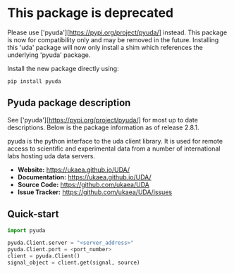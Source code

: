 # This package is deprecated

Please use ['pyuda'][https://pypi.org/project/pyuda/] instead. This package is now for compatibility only and may be removed in the future. Installing this 'uda' package will now only install a shim which references the underlying 'pyuda' package. 

Install the new package directly using:
```
pip install pyuda
```

## Pyuda package description

See ['pyuda'][https://pypi.org/project/pyuda/] for most up to date descriptions. Below is the package information as of release 2.8.1.

pyuda is the python interface to the uda client library. It is used for remote access to scientific and experimental data from a number of international labs hosting uda data servers. 

- **Website:** https://ukaea.github.io/UDA/
- **Documentation:** https://ukaea.github.io/UDA/
- **Source Code:** https://github.com/ukaea/UDA
- **Issue Tracker:** https://github.com/ukaea/UDA/issues


## Quick-start

```py
import pyuda

pyuda.Client.server = "<server_address>"
pyuda.Client.port = <port_number>
client = pyuda.Client()
signal_object = client.get(signal, source)

```
